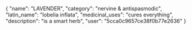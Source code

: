 {
            "name": "LAVENDER",
            "category": "nervine & antispasmodic",
            "latin_name": "lobelia inflata",
            "medicinal_uses": "cures everything",
            "description": "is a smart herb",
            "user": "5cca0c9657ce38f0b77e2636"
          }
